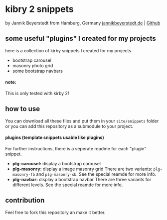 # kibry 2 snippets
by Jannik Beyerstedt from Hamburg, Germany
[jannikbeyerstedt.de](http://jannikbeyerstedt.de) | [Github](https://github.com/jbeyerstedt)


## some useful "plugins" I created for my projects

here is a collection of kirby snippets I created for my projects.
- bootstrap carousel
- masonry photo grid
- some bootstrap navbars

#### note:
This is only tested with kirby 2!

## how to use
You can download all these files and put them in your `site/snippets` folder or you can add this repository as a submodule to your project.

#### plugins (template snippets usable like plugins)
For further instructions, there is a seperate readme for each "plugin" snippet.

- **plg-carousel:** display a bootstrap carousel
- **plg-masonry:** display a image masonry grid
There are two variants: `plg-masonry-fb` and `plg-masonry-sb`.  See the special reamde for more info.
- **plg-navbar:** display a bootstrap navbar
There are three variants for different levels. See the special reamde for more info.



## contribution
Feel free to fork this repository an make it better.
